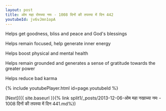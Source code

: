 ```yaml
---
layout: post
title: ओम महा रोमच्या नमः - 1008 दिनों की तपस्या में दिन 442
youtubeId: jv6vJmn1opA
---
```

 
 
Helps get goodness, bliss and peace and God's blessings
 
Helps remain focused, help generate inner energy 
 
Helps boost physical and mental health 
 
Helps remain grounded and generates a sense of gratitude towards the greater power 
 
Helps reduce bad karma
 
 
 
 


{% include youtubePlayer.html id=page.youtubeId %}
 
[Next]({{ site.baseurl }}{% link  split1/_posts/2013-12-06-ओम महा नखाच्या नमः - 1008 दिनों की तपस्या में दिन 441.md%})
 
